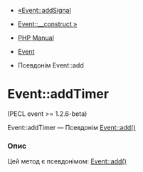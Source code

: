 - [«Event::addSignal](event.addsignal.md)
- [Event::\_\_construct »](event.construct.md)

- [PHP Manual](index.md)
- [Event](class.event.md)
- Псевдонім Event::add

# Event::addTimer

(PECL event \>= 1.2.6-beta)

Event::addTimer — Псевдонім [Event::add()](event.add.md)

### Опис

Цей метод є псевдонімом: [Event::add()](event.add.md)
